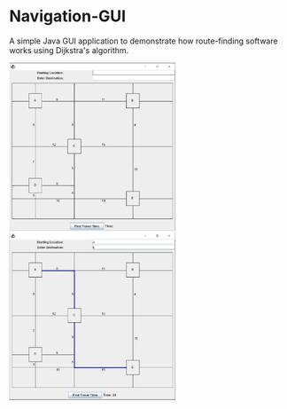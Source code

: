 # Navigation-GUI
A simple Java GUI application to demonstrate how route-finding software works using Dijkstra's algorithm.

<img src="https://github.com/jessiestalter/Navigation-GUI/blob/main/screenshots/navigation1.PNG" alt="Navigation Image 1" width="300"/>

<img src="https://github.com/jessiestalter/Navigation-GUI/blob/main/screenshots/navigation2.PNG" alt="Navigation Image 2" width="300"/>

